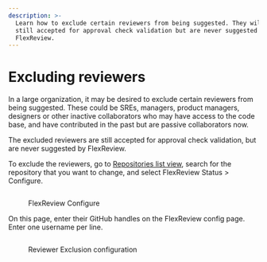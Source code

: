 ```yaml
---
description: >-
  Learn how to exclude certain reviewers from being suggested. They will be
  still accepted for approval check validation but are never suggested by
  FlexReview.
---
```


# Excluding reviewers

In a large organization, it may be desired to exclude certain reviewers from being suggested. These could be SREs, managers, product managers, designers or other inactive collaborators who may have access to the code base, and have contributed in the past but are passive collaborators now.&#x20;

The excluded reviewers are still accepted for approval check validation, but are never suggested by FlexReview.

To exclude the reviewers, go to [Repositories list view](https://app.aviator.co/repos), search for the repository that you want to change, and select FlexReview Status > Configure.

<figure><img src="../../.gitbook/assets/Screenshot 2025-01-07 at 3.29.56 PM.png" alt=""><figcaption><p>FlexReview Configure</p></figcaption></figure>

On this page, enter their GitHub handles on the FlexReview config page. Enter one username per line.

<figure><img src="../../.gitbook/assets/Screenshot 2025-01-07 at 3.28.46 PM.png" alt=""><figcaption><p>Reviewer Exclusion configuration</p></figcaption></figure>

